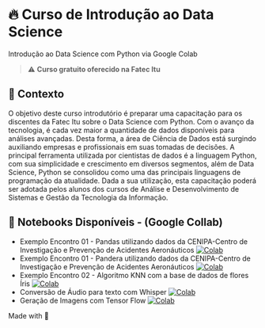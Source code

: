 # 🔥 Curso de Introdução ao Data Science

Introdução ao Data Science com Python via Google Colab

> ⚠️ **Curso gratuito oferecido na Fatec Itu**

## 🧠 Contexto

O objetivo deste curso introdutório é preparar uma capacitação para os discentes da Fatec Itu sobre o Data Science com Python. Com o avanço da tecnologia, é cada vez maior a quantidade de dados disponíveis para análises avançadas. Desta forma, a área de Ciência de Dados está surgindo auxiliando empresas e profissionais em suas tomadas de decisões. A principal ferramenta utilizada por cientistas de dados é a linguagem Python, com sua simplicidade e crescimento em diversos segmentos, além de Data Science, Python se consolidou como uma das principais linguagens de programação da atualidade.
Dada a sua utilização, esta capacitação poderá ser adotada pelos alunos dos cursos de Análise e Desenvolvimento de Sistemas e Gestão da Tecnologia da Informação. 

## 📔 Notebooks Disponíveis - (Google Collab)

* Exemplo Encontro 01 - Pandas utilizando dados da CENIPA-Centro de Investigação e Prevenção de Acidentes Aeronáuticos [![Colab](https://colab.research.google.com/assets/colab-badge.svg)](https://colab.research.google.com/drive/1-o71My61X8MmOGNsgZJiDLUR637ODnZ5?usp=sharing)
* Exemplo Encontro 01 - Pandera utilizando dados da CENIPA-Centro de Investigação e Prevenção de Acidentes Aeronáuticos [![Colab](https://colab.research.google.com/assets/colab-badge.svg)](https://colab.research.google.com/drive/1Xj2s14jgzqMQ4sd94LUU_wT0YvkDcJ06?usp=sharing)
* Exemplo Encontro 02 - Algoritmo KNN com a base de dados de flores Íris [![Colab](https://colab.research.google.com/assets/colab-badge.svg)](https://colab.research.google.com/drive/1vISMd1VbBx4jhBPCA9mIWte484F87LQC?usp=sharing)
* Conversão de Áudio para texto com Whisper [![Colab](https://colab.research.google.com/assets/colab-badge.svg)](https://colab.research.google.com/drive/1-qHJOvIEVWVnl12EoS-5vYnQdAYcQY9H?usp=sharing)
* Geração de Imagens com Tensor Flow [![Colab](https://colab.research.google.com/assets/colab-badge.svg)](https://colab.research.google.com/drive/1lEPpIhcXE7hdMsO1lFgDyzDyAqC-UlqB?usp=sharing)



Made with 💜
